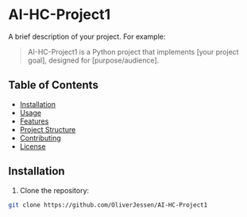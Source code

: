 # AI-HC-Project1

A brief description of your project. For example:  
> AI-HC-Project1 is a Python project that implements [your project goal], designed for [purpose/audience].

## Table of Contents

- [Installation](#installation)  
- [Usage](#usage)  
- [Features](#features)  
- [Project Structure](#project-structure)  
- [Contributing](#contributing)  
- [License](#license)  

## Installation

1. Clone the repository:  
```bash
git clone https://github.com/OliverJessen/AI-HC-Project1
